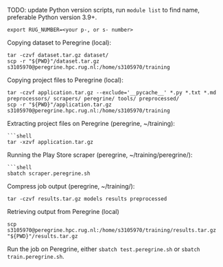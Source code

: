 TODO: update Python version scripts, run `module list` to find name, preferable Python version 3.9+.



```shell
export RUG_NUMBER=<your p-, or s- number>
```

Copying dataset to Peregrine (local):
```shell
tar -czvf dataset.tar.gz dataset/
scp -r "${PWD}"/dataset.tar.gz s3105970@peregrine.hpc.rug.nl:/home/s3105970/training
```

Copying project files to Peregrine (local):
```shell
tar -czvf application.tar.gz --exclude='__pycache__' *.py *.txt *.md preprocessors/ scrapers/ peregrine/ tools/ preprocessed/ 
scp -r "${PWD}"/application.tar.gz s3105970@peregrine.hpc.rug.nl:/home/s3105970/training
```

Extracting project files on Peregrine (peregrine, ~/training):
```shell
```shell
tar -xzvf application.tar.gz
```

Running the Play Store scraper (peregrine, ~/training/peregrine/):
```shell
```shell
sbatch scraper.peregrine.sh
```

Compress job output (peregrine, ~/training/):
```shell
tar -czvf results.tar.gz models results preprocessed
```

Retrieving output from Peregrine (local)
```shell
scp s3105970@peregrine.hpc.rug.nl:/home/s3105970/training/results.tar.gz "${PWD}"/results.tar.gz
```

Run the job on Peregrine, either `sbatch test.peregrine.sh` or `sbatch train.peregrine.sh`.

